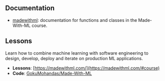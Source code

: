 ## Documentation

- [madewithml](madewithml/data.md): documentation for functions and classes in the Made-With-ML course.

## Lessons

Learn how to combine machine learning with software engineering to design, develop, deploy and iterate on production ML applications.

- **Lessons**: [https://madewithml.com/](https://madewithml.com/#course)
- **Code**: [GokuMohandas/Made-With-ML](https://github.com/GokuMohandas/Made-With-ML)

